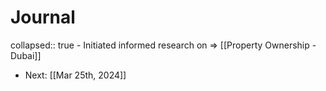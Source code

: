 # Journal
collapsed:: true
	- Initiated informed research on => [[Property Ownership - Dubai]]
- Next: [[Mar 25th, 2024]]